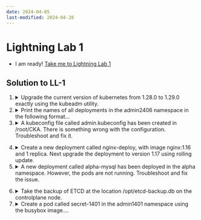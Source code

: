 ```yaml
---
date: 2024-04-05
last-modified: 2024-04-28
---
```

# Lightning Lab 1

  - I am ready! [Take me to Lightning Lab 1](https://kodekloud.com/topic/lightning-lab-1-2/)

## Solution to LL-1

1.  <details>
    <summary>Upgrade the current version of kubernetes from 1.28.0 to 1.29.0 exactly using the kubeadm utility.</summary>

    Make sure that the upgrade is carried out one node at a time starting with the controlplane node. To minimize downtime, the deployment `gold-nginx` should be rescheduled on an alternate node before upgrading each node.


    Upgrade `controlplane` node first and drain node `node01` before upgrading it. Pods for `gold-nginx` should run on the controlplane node subsequently.

    **Upgrade `controlplane`**

    1.  Update package repo

        ```bash
        apt update
        ```

    1.  Check madison to see what kubernetes packages are available

        ```bash
        apt-cache madison kubeadm
        ```

        Note that only 1.28 versions are present, meaning you have to grab the 1.29 repos

    1.  Grab kubernetes 1.29 repos

        For this, we need to edit the apt source file which you should find is `/etc/apt/sources.list.d/kubernetes.list`

        ```bash
        vi /etc/apt/sources.list.d/kubernetes.list
        ```

        FInd any occurrence of `1.28` in this file and change it to `1.29`, then save and exit from vi.

    1.  Now run madison again to find out the package version for 1.29

        ```bash
        apt-cache madison kubeadm
        ```

        You should see the following in the list

        > `kubeadm | 1.29.0-1.1 | https://pkgs.k8s.io/core:/stable:/v1.29/deb  Packages`

        Now we know the package version is `1.29.0-1.1` we can proceed with the upgrade

    1. Drain node

        ```
        kubectl drain controlplane --ignore-daemonsets
        ```

    1. Upgrade kubeadm

        ```
        apt-mark unhold kubeadm
        apt install -y kubeadm=1.29.0-1.1
        ```

    1. Plan and apply upgrade

        ```
        kubeadm upgrade plan
        kubeadm upgrade apply v1.29.0
        ```

    1. Upgrade the kubelet

        ```
        apt-mark unhold kubelet
        apt install -y kubelet=1.29.0-1.1
        systemctl daemon-reload
        systemctl restart kubelet
        ```

    1. Reinstate controlplane node

        ```
        kubectl uncordon controlplane
        ```

    1. Upgrade kubectl

        ```
        apt-mark unhold kubectl
        apt install -y kubectl=1.29.0-1.1
        ```

    1. Re-hold packages

        ```
        apt-mark hold kubeadm kubelet kubectl
        ```

    **Upgrade `node01`**

    1. Drain the worker node

        ```
        kubectl drain node01 --ignore-daemonsets
        ```

    1. Go to worker node

        ```
        ssh node01
        ```

    1. As before, you will need to update the package caches for v1.29

        Follow the same steps as you did on `controlplane`

    1. Upgrade kubeadm

        ```
        apt-mark unhold kubeadm
        apt install -y kubeadm=1.29.0-1.1
        ```

    1. Upgrade node

        ```
        kubeadm upgrade node
        ```

    1. Upgrade the kubelet

        ```
        apt-mark unhold kubelet
        apt install kubelet=1.29.0-1.1
        systemctl daemon-reload
        systemctl restart kubelet
        ```

    1. Re-hold packages

        ```
        apt-mark hold kubeadm kubelet
        ```

    1. Return to controlplane

        ```
        exit
        ```

    1. Reinstate worker node

        ```
        kubectl uncordon node01
        ```

    1. Verify `gold-nginx` is scheduled on controlplane node

        ```
        kubectl get pods -o wide | grep gold-nginx
        ```

    **TIP**

    To do cluster upgrades faster and save at least 3 minutes, you can work on both nodes at the same time.

    While `kubeadm upgrade apply` is running on `controlplane`, which takes some minutes, open a second terminal and perform steps `ii`, `iii` and `iv` of "Upgrade `node01`", so that it is ready for `kubeadm upgrade node` as soon as you have drained it.


    </details>

2.  <details>
    <summary>Print the names of all deployments in the admin2406 namespace in the following format...</summary>

    This is a job for `custom-columns` output of kubectl

    ```
    kubectl -n admin2406 get deployment -o custom-columns=DEPLOYMENT:.metadata.name,CONTAINER_IMAGE:.spec.template.spec.containers[].image,READY_REPLICAS:.status.readyReplicas,NAMESPACE:.metadata.namespace --sort-by=.metadata.name > /opt/admin2406_data
    ```
    </details>

3.  <details>
    <summary>A kubeconfig file called admin.kubeconfig has been created in /root/CKA. There is something wrong with the configuration. Troubleshoot and fix it.</summary>

    First, let's test this kubeconfig

    ```
    kubectl get pods --kubeconfig /root/CKA/admin.kubeconfig
    ```

    Notice the error message.

    Now look at the default kubeconfig for the correct setting.

    ```
    cat ~/.kube/config
    ```

    Make the correction

    ```
    vi /root/CKA/admin.kubeconfig
    ```

    Test

    ```
    kubectl get pods --kubeconfig /root/CKA/admin.kubeconfig
    ```
  </details>

4.  <details>
    <summary>Create a new deployment called nginx-deploy, with image nginx:1.16 and 1 replica. Next upgrade the deployment to version 1.17 using rolling update.</summary>

    ```
    kubectl create deployment nginx-deploy --image=nginx:1.16
    kubectl set image deployment/nginx-deploy nginx=nginx:1.17 --record
    ```

    You may ignore the deprecation warning.

    </details>

5.  <details>
    <summary>A new deployment called alpha-mysql has been deployed in the alpha namespace. However, the pods are not running. Troubleshoot and fix the issue.</summary>

    The deployment should make use of the persistent volume alpha-pv to be mounted at /var/lib/mysql and should use the environment variable MYSQL_ALLOW_EMPTY_PASSWORD=1 to make use of an empty root password.

    Important: Do not alter the persistent volume.

    Inspect the deployment to check the environment variable is set. Here I'm using `yq` which is like `jq` but for YAML to not have to view the _entire_ deployment YAML, just the section beneath `containers` in the deployment spec.

    ```
    kubectl get deployment -n alpha alpha-mysql  -o yaml | yq e .spec.template.spec.containers -
    ```

    Find out why the deployment does not have minimum availability. We'll have to find out the name of the deployment's pod first, then describe the pod to see the error.

    ```
    kubectl get pods -n alpha
    kubectl describe pod -n alpha alpha-mysql-xxxxxxxx-xxxxx
    ```

    We find that the requested PVC isn't present, so create it. First, examine the Persistent Volume to find the values for access modes, capacity (storage), and storage class name

    ```
    kubectl get pv alpha-pv
    ```

    Now use `vi` to create a PVC manifest

    ```yaml
    apiVersion: v1
    kind: PersistentVolumeClaim
    metadata:
      name: mysql-alpha-pvc
      namespace: alpha
    spec:
      accessModes:
      - ReadWriteOnce
      resources:
        requests:
          storage: 1Gi
      storageClassName: slow
    ```
  </details>

6.  <details>
    <summary>Take the backup of ETCD at the location /opt/etcd-backup.db on the controlplane node.</summary>

    This question is a bit poorly worded. It requires us to make a backup of etcd and store the backup at the given location.

    Know that the certificates we need for authentication of `etcdctl` are located in `/etc/kubernetes/pki/etcd`

    ```
    ETCDCTL_API='3' etcdctl snapshot save \
      --cacert=/etc/kubernetes/pki/etcd/ca.crt \
      --cert=/etc/kubernetes/pki/etcd/server.crt \
      --key=/etc/kubernetes/pki/etcd/server.key \
      /opt/etcd-backup.db
    ```

    Whilst we _could_ also use the argument `--endpoints=127.0.0.1:2379`, it is not necessary here as we are on the controlplane node, same as `etcd` itself. The default endpoint is the local host.
    </details>

7.  <details>
    <summary>Create a pod called secret-1401 in the admin1401 namespace using the busybox image....</summary>

    The container within the pod should be called `secret-admin` and should sleep for 4800 seconds.

    The container should mount a read-only secret volume called secret-volume at the path `/etc/secret-volume`. The secret being mounted has already been created for you and is called `dotfile-secret`.

    1. Use imperative command to get a starter manifest

        ```
        kubectl run secret-1401 -n admin1401 --image busybox --dry-run=client -o yaml --command -- sleep 4800 > admin.yaml
        ```

    1. Edit this manifest to add in the details for mounting the secret

        ```
        vi admin.yaml
        ```

        Add in the volume and volume mount sections seen below

        ```yaml
        apiVersion: v1
        kind: Pod
        metadata:
          creationTimestamp: null
          labels:
            run: secret-1401
          name: secret-1401
          namespace: admin1401
        spec:
          volumes:
          - name: secret-volume
            secret:
              secretName: dotfile-secret
          containers:
          - command:
            - sleep
            - "4800"
            image: busybox
            name: secret-admin
            volumeMounts:
            - name: secret-volume
              readOnly: true
              mountPath: /etc/secret-volume
        ```

    1. And create the pod

        ```
        kubectl create -f admin.yaml
        ```

  </details>


